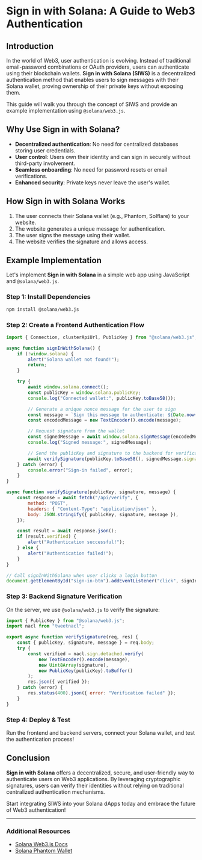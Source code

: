 # Sign in with Solana: A Guide to Web3 Authentication

## Introduction
In the world of Web3, user authentication is evolving. Instead of traditional email-password combinations or OAuth providers, users can authenticate using their blockchain wallets. **Sign in with Solana (SIWS)** is a decentralized authentication method that enables users to sign messages with their Solana wallet, proving ownership of their private keys without exposing them.

This guide will walk you through the concept of SIWS and provide an example implementation using `@solana/web3.js`.

## Why Use Sign in with Solana?
- **Decentralized authentication**: No need for centralized databases storing user credentials.
- **User control**: Users own their identity and can sign in securely without third-party involvement.
- **Seamless onboarding**: No need for password resets or email verifications.
- **Enhanced security**: Private keys never leave the user's wallet.

## How Sign in with Solana Works
1. The user connects their Solana wallet (e.g., Phantom, Solflare) to your website.
2. The website generates a unique message for authentication.
3. The user signs the message using their wallet.
4. The website verifies the signature and allows access.

## Example Implementation
Let's implement **Sign in with Solana** in a simple web app using JavaScript and `@solana/web3.js`.

### Step 1: Install Dependencies
```bash
npm install @solana/web3.js
```

### Step 2: Create a Frontend Authentication Flow
```javascript
import { Connection, clusterApiUrl, PublicKey } from "@solana/web3.js";

async function signInWithSolana() {
    if (!window.solana) {
        alert("Solana wallet not found!");
        return;
    }

    try {
        await window.solana.connect();
        const publicKey = window.solana.publicKey;
        console.log("Connected wallet:", publicKey.toBase58());

        // Generate a unique nonce message for the user to sign
        const message = `Sign this message to authenticate: ${Date.now()}`;
        const encodedMessage = new TextEncoder().encode(message);

        // Request signature from the wallet
        const signedMessage = await window.solana.signMessage(encodedMessage, "utf8");
        console.log("Signed message:", signedMessage);

        // Send the publicKey and signature to the backend for verification
        await verifySignature(publicKey.toBase58(), signedMessage.signature, message);
    } catch (error) {
        console.error("Sign-in failed", error);
    }
}

async function verifySignature(publicKey, signature, message) {
    const response = await fetch("/api/verify", {
        method: "POST",
        headers: { "Content-Type": "application/json" },
        body: JSON.stringify({ publicKey, signature, message }),
    });

    const result = await response.json();
    if (result.verified) {
        alert("Authentication successful!");
    } else {
        alert("Authentication failed!");
    }
}

// Call signInWithSolana when user clicks a login button
document.getElementById("sign-in-btn").addEventListener("click", signInWithSolana);
```

### Step 3: Backend Signature Verification
On the server, we use `@solana/web3.js` to verify the signature:

```javascript
import { PublicKey } from "@solana/web3.js";
import nacl from "tweetnacl";

export async function verifySignature(req, res) {
    const { publicKey, signature, message } = req.body;
    try {
        const verified = nacl.sign.detached.verify(
            new TextEncoder().encode(message),
            new Uint8Array(signature),
            new PublicKey(publicKey).toBuffer()
        );
        res.json({ verified });
    } catch (error) {
        res.status(400).json({ error: "Verification failed" });
    }
}
```

### Step 4: Deploy & Test
Run the frontend and backend servers, connect your Solana wallet, and test the authentication process!

## Conclusion
**Sign in with Solana** offers a decentralized, secure, and user-friendly way to authenticate users on Web3 applications. By leveraging cryptographic signatures, users can verify their identities without relying on traditional centralized authentication mechanisms.

Start integrating SIWS into your Solana dApps today and embrace the future of Web3 authentication!

---

### Additional Resources
- [Solana Web3.js Docs](https://solana-labs.github.io/solana-web3.js/)
- [Solana Phantom Wallet](https://phantom.app/)

